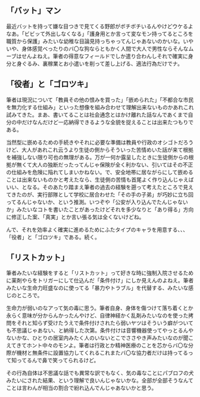 ﻿## 「バット」マン

最近バットを持って嫌な目つきで見てくる野郎がボチボチいるんやけどウケるよなあ。「ビビッて外出しなくなる」「護身用とか言って変なモン持ってるところを職質から保護」みたいな幼稚な目論見持っちゃってんじゃあないのかいな。いやいや、身体感覚べったりのバ〇な狗ならともかく人間で大人で男性ならそんなムーブはせんよねえ。筆者の得意なフィールドでしか遣り合わんしそれで確実に身分と身ぐるみ、裏稼業とお小遣いを削って差し上げる、適法行為だけでナ。


## 「役者」と「ゴロツキ」

筆者は現況について「教員その他の恨みを買った」「嵌められた」「不都合な市民を無力化する仕組み」といった想像を組み合わせて理解出来ないものかあれこれ試みてきた。まあ、書いてることは社会通念とはかけ離れた話なんであくまで自分の中だけなんだけど一応納得できるような全貌を捉えることは出来たつもりである。

当然型に嵌めるための手続きやそれに必要な準備は教員や行政のオシゴトだろうけど、大人があれこれ云うより生徒の側からそういった苦情めいた話が来て根拠を補強しない限り可也の無理がある。万が一何か露呈したときに生徒側からの根拠が無くて大人の独断だったってんじゃ保険が全く利かない、引いてはその不正の仕組みを危険に陥れてしまいかねない。で、安全地帯に居ながらにして嵌めることは出来ないものかと考えたなら、生徒側の苦情も首尾よく作り込んじゃえばいい、となる。そのあたり踏まえ筆者の過去の経験を遡って考えたところで見えてきたのが、実行部隊として学校に居合わせた「その手の子弟」が巧妙に立ち回ってるんじゃないか、という推測。いつぞや「公安が入り込んでたんじゃないか」みたいなコトを書いたことがあったけどそれを多少なりと「あり得る」方向に修正した案、「真実」とか言い張る気は全くないけどね。

んで、それを効率よく確実に進めるためにふたタイプのキャラを用意する、、、「役者」と「ゴロツキ」である。続く。


## 「リストカット」

筆者みたいな経験をすると「リストカット」って好きな時に強制入院させるために薬剤やらをトリガーにして仕込んだ「条件付け」にしか見えんのよねえ。筆者みたいな生命力旺盛なのに使ってる「暴力やトラブル」を代替する、みたいな感じのところで。

生命力が弱いのなアって気の毒に思う。筆者自身、身体を傷つけて落ち着くとか永らく意味が分からんかったんやけど、自律神経かく乱剤みたいなのを使った拷問をそれと知らず受けたうえで条件付けされたら弱いヤツはそういう癖がついても不思議じゃあない、と納得した次第。条件付けは音響機器使ってやっとるんやないかな、ひとりの居室内みたく人のいないとこでささやき声みたいなのが聞こえてきてホント中々のモンよ。筆者は行政とか精神医療のことを芯からバ〇な分際が機材と無条件に設置協力してくれるこれまたバ〇な協力者だけは持ってるって知ってるんで鼻で笑ってられるけど。

その行為自体は不思議な話でも異常な訳でもなく、気の毒なことにパブロフの犬みたいにされた結果、という理解で良いんじゃないかな。全部が全部そうなんてことは言わんが相当の割合で紛れ込んでんじゃあないかと思う。
